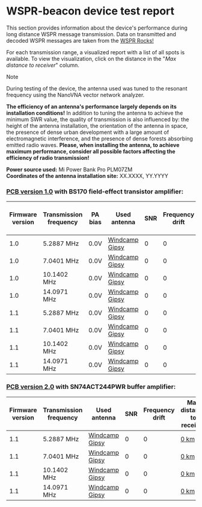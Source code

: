 # WSPR-beacon device test report

This section provides information about the device's performance during long distance WSPR message transmission. Data on transmitted and decoded WSPR messages are taken from the [WSPR Rocks!](http://wspr.rocks/)

For each transmission range, a visualized report with a list of all spots is available. To view the visualization, click on the distance in the "_Max distance to receiver_" column.

> [!NOTE]
>During testing of the device, the antenna used was tuned to the resonant frequency using the NanoVNA vector network analyzer.  
>
>**The efficiency of an antenna's performance largely depends on its installation conditions!** In addition to tuning the antenna to achieve the minimum SWR value, the quality of transmission is also influenced by: the height of the antenna installation, the orientation of the antenna in space, the presence of dense urban development with a large amount of electromagnetic interference, and the presence of dense forests absorbing emitted radio waves. **Please, when installing the antenna, to achieve maximum performance, consider all possible factors affecting the efficiency of radio transmission!**

**Power source used:** Mi Power Bank Pro PLM07ZM  
**Coordinates of the antenna installation site:** XX.XXXX, YY.YYYY

### [PCB version 1.0](https://github.com/IgrikXD/WSPR-beacon/releases/tag/wspr-beacon-1.0) with BS170 field-effect transistor amplifier:

| Firmware version | Transmission frequency | PA bias | Used antenna     | SNR | Frequency drift | Max distance to receiver                         |
|------------------|------------------------|---------|------------------|-----|-----------------|--------------------------------------------------|
| 1.0              | 5.2887 MHz             | 0.0V    | [Windcamp Gipsy] | 0   | 0               | [0 km](                                        ) |
| 1.0              | 7.0401 MHz             | 0.0V    | [Windcamp Gipsy] | 0   | 0               | [0 km](                                        ) |
| 1.0              | 10.1402 MHz            | 0.0V    | [Windcamp Gipsy] | 0   | 0               | [0 km](                                        ) |
| 1.0              | 14.0971 MHz            | 0.0V    | [Windcamp Gipsy] | 0   | 0               | [0 km](                                        ) |
| 1.1              | 5.2887 MHz             | 0.0V    | [Windcamp Gipsy] | 0   | 0               | [0 km](                                        ) |
| 1.1              | 7.0401 MHz             | 0.0V    | [Windcamp Gipsy] | 0   | 0               | [0 km](                                        ) |
| 1.1              | 10.1402 MHz            | 0.0V    | [Windcamp Gipsy] | 0   | 0               | [0 km](                                        ) |
| 1.1              | 14.0971 MHz            | 0.0V    | [Windcamp Gipsy] | 0   | 0               | [0 km](                                        ) |

### [PCB version 2.0](https://github.com/IgrikXD/WSPR-beacon/releases/tag/wspr-beacon-pcb-2.0) with SN74ACT244PWR buffer amplifier:

| Firmware version | Transmission frequency | Used antenna     | SNR | Frequency drift | Max distance to receiver                         |
|------------------|------------------------|------------------|-----|-----------------|--------------------------------------------------|
| 1.1              | 5.2887 MHz             | [Windcamp Gipsy] | 0   | 0               | [0 km](                                        ) |
| 1.1              | 7.0401 MHz             | [Windcamp Gipsy] | 0   | 0               | [0 km](                                        ) |
| 1.1              | 10.1402 MHz            | [Windcamp Gipsy] | 0   | 0               | [0 km](                                        ) |
| 1.1              | 14.0971 MHz            | [Windcamp Gipsy] | 0   | 0               | [0 km](                                        ) |

[Windcamp Gipsy]: https://www.windcamp.cn/productinfo/372468.html